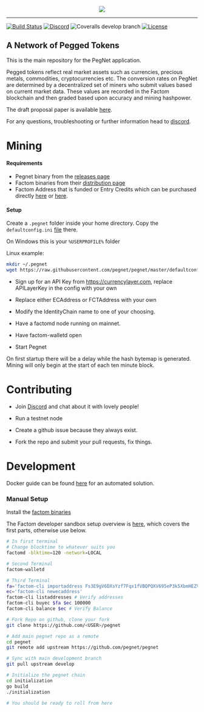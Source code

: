<p align="center">
  <img src="https://pegnet.org/assets/img/logo.png"/>
</p>

----

[![Build Status](https://travis-ci.com/pegnet/pegnet.svg?branch=develop)](https://travis-ci.com/pegnet/pegnet)
[![Discord](https://img.shields.io/discord/550312670528798755.svg?label=&logo=discord&logoColor=ffffff&color=7389D8&labelColor=6A7EC2)](https://discord.gg/V6T7mCW)
![Coveralls develop branch](https://img.shields.io/coveralls/github/pegnet/pegnet/develop)
[![License](https://img.shields.io/badge/license-MIT-blue.svg)](https://github.com/pegnet/pegnet/blob/master/LICENSE)


## A Network of Pegged Tokens

This is the main repository for the PegNet application.

Pegged tokens reflect real market assets such as currencies, precious metals, commodities, cryptocurrencies etc. The conversion rates on PegNet are determined by a decentralized set of miners who submit values based on current market data. These values are recorded in the Factom blockchain and then graded based upon accuracy and mining hashpower.

The draft proposal paper is available [here](https://docs.google.com/document/d/1yv1UaOXjJLEYOvPUT_a8RowRqPX_ofBTJuPHmq6mQGQ).

For any questions, troubleshooting or further information head to [discord](https://discord.gg/V6T7mCW).

# Mining

#### Requirements

* Pegnet binary from the [releases page](https://github.com/pegnet/pegnet/releases)
* Factom binaries from their [distribution page](https://github.com/FactomProject/distribution/releases)
* Factom Address that is funded or Entry Credits which can be purchased directly [here](https://shop.factom.com/) or [here](https://ec.de-facto.pro/).

#### Setup

Create a `.pegnet` folder inside your home directory. Copy the `defaultconfig.ini` [file](https://raw.githubusercontent.com/pegnet/pegnet/master/defaultconfig.ini) there. 

On Windows this is your `%USERPROFILE%` folder

Linux example:
```bash
mkdir ~/.pegnet
wget https://raw.githubusercontent.com/pegnet/pegnet/master/defaultconfig.ini -P ~/.pegnet/
```

* Sign up for an API Key from https://currencylayer.com, replace APILayerKey in the config with your own

* Replace either ECAddress or FCTAddress with your own
* Modify the IdentityChain name to one of your choosing.
* Have a factomd node running on mainnet.
* Have factom-walletd open
* Start Pegnet

On first startup there will be a delay while the hash bytemap is generated. Mining will only begin at the start of each ten minute block.

# Contributing 
* Join [Discord](https://discord.gg/V6T7mCW) and chat about it with lovely people!

* Run a testnet node

* Create a github issue because they always exist.

* Fork the repo and submit your pull requests, fix things. 

# Development

Docker guide can be found [here](https://github.com/pegnet/pegnet/blob/develop/Docker.md) for an automated solution.

### Manual Setup

Install the [factom binaries](https://github.com/FactomProject/distribution/releases)

The Factom developer sandbox setup overview is [here](https://docs.factomprotocol.org/start/developer-sandbox-setup-guide), which covers the first parts, otherwise use below.

```bash
# In first terminal
# Change blocktime to whatever suits you 
factomd -blktime=120 -network=LOCAL

# Second Terminal
factom-walletd

# Third Terminal
fa='factom-cli importaddress Fs3E9gV6DXsYzf7Fqx1fVBQPQXV695eP3k5XbmHEZVRLkMdD9qCK'
ec='factom-cli newecaddress'
factom-cli listaddresses # Verify addresses
factom-cli buyec $fa $ec 100000
factom-cli balance $ec # Verify Balance

# Fork Repo on github, clone your fork
git clone https://github.com/<USER>/pegnet

# Add main pegnet repo as a remote
cd pegnet
git remote add upstream https://github.com/pegnet/pegnet

# Sync with main development branch
git pull upstream develop 

# Initialize the pegnet chain
cd initialization
go build
./initialization

# You should be ready to roll from here
```
